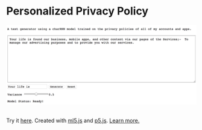# Personalized Privacy Policy

![demo](images/demo.jpg)
  
\
Try it [here](https://ellennickles.github.io/personalized-privacy-policy/).
Created with [ml5.js](https://ml5js.org/) and [p5.js](https://p5js.org/). [Learn more.](https://github.com/ellennickles/personalized-privacy-policy/blob/master/process.md)
